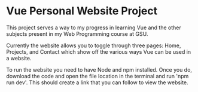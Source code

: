 # Vue Personal Website Project
This project serves a way to my progress in learning Vue and the other subjects present in my Web Programming course at GSU.

Currently the website allows you to toggle through three pages: Home, Projects, and Contact which show off the various ways Vue can be used in a website.

To run the website you need to have Node and npm installed. Once you do, download the code and open the file location in the terminal and run 'npm run dev'. This should create a link that you can follow to view the website.
